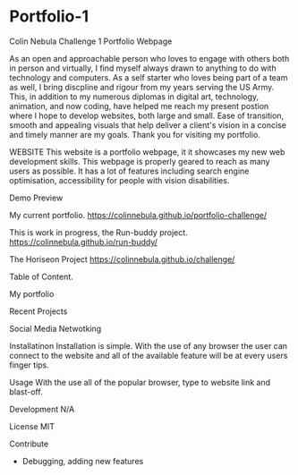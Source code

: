# Portfolio-1
Colin Nebula
Challenge 1 Portfolio Webpage


As an open and approachable person who loves to engage with others both in person and virtually, I find myself always drawn to anything to do with technology and computers. As a self starter who loves being part of a team as well, I bring discpline and rigour from my years serving the US Army. This, in addition to my numerous diplomas in digital art, technology, animation, and now coding, have helped me reach my present postion where I hope to develop websites, both large and small. Ease of transition, smooth and appealing visuals that help deliver a client's vision in a concise and timely manner are my goals. Thank you for visiting my portfolio.


WEBSITE
This website is a portfolio webpage, it it showcases my new web development skills. 
This webpage is properly geared to reach as many users as possible.
It has a lot of features including search engine optimisation, accessibility for people with vision disabilities.

Demo Preview

My current portfolio.
https://colinnebula.github.io/portfolio-challenge/

This is work in progress, the Run-buddy project.
https://colinnebula.github.io/run-buddy/

The Horiseon Project
https://colinnebula.github.io/challenge/

Table of Content.

My portfolio

Recent Projects

Social Media Netwotking


Installatinon
Installation is simple.
With the use of any browser the user can connect to the website and all of the available feature will be at every users finger tips.


Usage
With the use all of the popular browser, type to website link and blast-off.

Development
N/A

License
MIT

Contribute
* Debugging, adding new features

